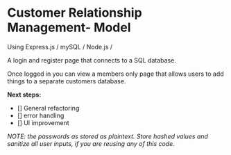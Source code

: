 # Customer Relationship Management- Model
Using Express.js / mySQL / Node.js / 

A login and register page that connects to a SQL database.

Once logged in you can view a members only page that allows users to add things to a separate customers database.

**Next steps:**
- [] General refactoring
- [] error handling
- [] UI improvement


*NOTE: the passwords as stored as plaintext. Store hashed values and sanitize all user inputs, if you are reusing any of this code.*
